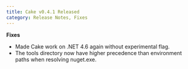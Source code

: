 ```yaml
---
title: Cake v0.4.1 Released
category: Release Notes, Fixes
---
```


**Fixes**

* Made Cake work on .NET 4.6 again without experimental flag.
* The tools directory now have higher precedence than environment paths when resolving nuget.exe.